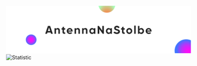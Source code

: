 
![Header](assets/antenna_na_stolbe_fon_new.svg)
![Statistic](http://github-profile-summary-cards.vercel.app/api/cards/repos-per-language?username=AntennaNaStolbe&theme=github_dark)
